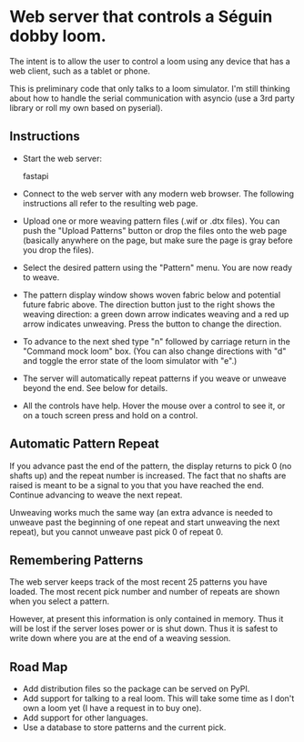 # Web server that controls a Séguin dobby loom.

The intent is to allow the user to control a loom using any device that has a web client, such as a tablet or phone.

This is preliminary code that only talks to a loom simulator.
I'm still thinking about how to handle the serial communication with asyncio
(use a 3rd party library or roll my own based on pyserial).

## Instructions

* Start the web server:

    fastapi

* Connect to the web server with any modern web browser.
  The following instructions all refer to the resulting web page.
* Upload one or more weaving pattern files (.wif or .dtx files).
  You can push the "Upload Patterns" button or drop the files onto the web page
  (basically anywhere on the page, but make sure the page is gray before you drop the files).
* Select the desired pattern using the "Pattern" menu.
  You are now ready to weave.
* The pattern display window shows woven fabric below and potential future fabric above.
  The direction button just to the right shows the weaving direction: a green down arrow indicates weaving and a red up arrow indicates unweaving. Press the button to change the direction.
* To advance to the next shed type "n" followed by carriage return in the "Command mock loom" box.
  (You can also change directions with "d" and toggle the error state of the loom simulator with "e".)
* The server will automatically repeat patterns if you weave or unweave beyond the end. See below for details.
* All the controls have help. Hover the mouse over a control to see it, or on a touch screen press and hold on a control.

## Automatic Pattern Repeat

If you advance past the end of the pattern, the display returns to pick 0 (no shafts up) and the repeat number is increased. The fact that no shafts are raised is meant to be a signal to you that you have reached the end. Continue advancing to weave the next repeat.

Unweaving works much the same way (an extra advance is needed to unweave past the beginning of one repeat and start unweaving the next repeat), but you cannot unweave past pick 0 of repeat 0.

## Remembering Patterns

The web server keeps track of the most recent 25 patterns you have loaded. The most recent pick number and number of repeats are shown when you select a pattern.

However, at present this information is only contained in memory. Thus it will be lost if the server loses power or is shut down. Thus it is safest to write down where you are at the end of a weaving session.

## Road Map

* Add distribution files so the package can be served on PyPI.
* Add support for talking to a real loom.
  This will take some time as I don't own a loom yet (I have a request in to buy one).
* Add support for other languages.
* Use a database to store patterns and the current pick.
